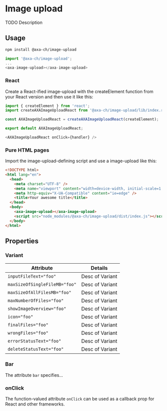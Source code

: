 # Image upload

TODO Description

## Usage

```bash
npm install @axa-ch/image-upload
```

```js
import '@axa-ch/image-upload';
...
<axa-image-upload></axa-image-upload>
```

### React

Create a React-ified image-upload with the createElement function from your React version and then use it like this:

```js
import { createElement } from 'react';
import createAXAImageUploadReact from '@axa-ch/image-upload/lib/index.react';

const AXAImageUploadReact = createAXAImageUploadReact(createElement);

export default AXAImageUploadReact;
```

```js
<AXAImageUploadReact onClick={handler} />
```

### Pure HTML pages

Import the image-upload-defining script and use a image-upload like this:

```html
<!DOCTYPE html>
<html lang="en">
  <head>
    <meta charset="UTF-8" />
    <meta name="viewport" content="width=device-width, initial-scale=1.0" />
    <meta http-equiv="X-UA-Compatible" content="ie=edge" />
    <title>Your awesome title</title>
  </head>
  <body>
    <axa-image-upload></axa-image-upload>
    <script src="node_modules/@axa-ch/image-upload/dist/index.js"></script>
  </body>
</html>
```

## Properties

### Variant

| Attribute                     | Details         |
| ----------------------------- | --------------- |
| `inputFileText="foo"`         | Desc of Variant |
| `maxSizeOfSingleFileMB="foo"` | Desc of Variant |
| `maxSizeOfAllFilesMB="foo"`   | Desc of Variant |
| `maxNumberOfFiles="foo"`      | Desc of Variant |
| `showImageOverview="foo"`     | Desc of Variant |
| `icon="foo"`                  | Desc of Variant |
| `finalFiles="foo"`            | Desc of Variant |
| `wrongFiles="foo"`            | Desc of Variant |
| `errorStatusText="foo"`       | Desc of Variant |
| `deleteStatusText="foo"`      | Desc of Variant |

### Bar

The attribute `bar` specifies...

### onClick

The function-valued attribute `onClick` can be used as a callback prop for React and other frameworks.

